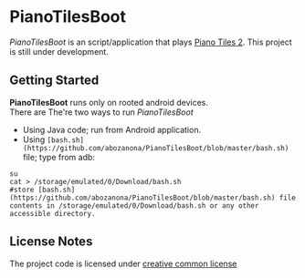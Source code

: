 # PianoTilesBoot

*PianoTilesBoot* is an script/application that plays [Piano Tiles 2](https://play.google.com/store/apps/details?id=com.cmplay.tiles2). This project is still under development.

Getting Started
---------------

 **PianoTilesBoot**  runs only on rooted android devices.  
There are The're two ways to run *PianoTilesBoot*

 - Using Java code; run from Android application.
 - Using `[bash.sh](https://github.com/abozanona/PianoTilesBoot/blob/master/bash.sh)` file; type from adb:

```
su
cat > /storage/emulated/0/Download/bash.sh
#store [bash.sh](https://github.com/abozanona/PianoTilesBoot/blob/master/bash.sh) file contents in /storage/emulated/0/Download/bash.sh or any other accessible directory.
```


License Notes
-------------

The project code is licensed under [creative common license](https://creativecommons.org/licenses/)
